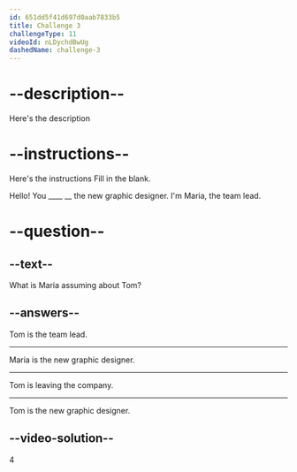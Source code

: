 ```yaml
---
id: 651dd5f41d697d0aab7833b5
title: Challenge 3
challengeType: 11
videoId: nLDychdBwUg
dashedName: challenge-3
---
```


# --description--

Here's the description

# --instructions--

Here's the instructions
Fill in the blank.

Hello! You ____ __ the new graphic designer. I'm Maria, the team lead.

# --question--

## --text--

What is Maria assuming about Tom?

## --answers--

Tom is the team lead.

---

Maria is the new graphic designer.

---

Tom is leaving the company.

---

Tom is the new graphic designer.

## --video-solution--

4
